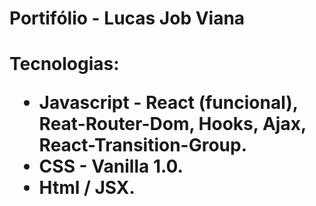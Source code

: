 
<link rel="stylesheet" type="text/css" href="README.css"> 
<h1>
<a  hrf="https://lucasjobviana.github.io/" >Portifólio - Lucas Job Viana</a>
<h1>
<div>
Tecnologias:
<br/> 
<ul>
<li>Javascript - React (funcional), Reat-Router-Dom, Hooks, Ajax, React-Transition-Group.</li>
<li>CSS - Vanilla 1.0.</li>
<li>Html / JSX.</li>
<ul>
</div>
 
 

